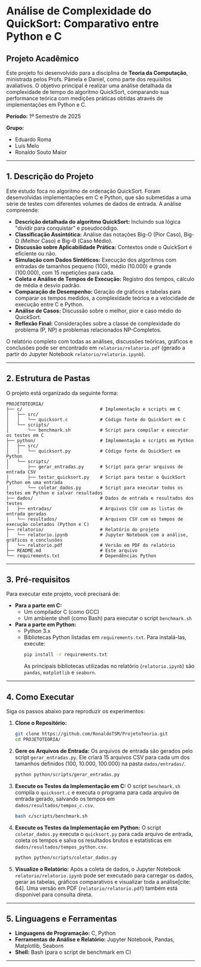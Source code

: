 # Análise de Complexidade do QuickSort: Comparativo entre Python e C

## Projeto Acadêmico

Este projeto foi desenvolvido para a disciplina de **Teoria da Computação**, ministrada pelos Profs. Pâmela e Daniel, como parte dos requisitos avaliativos. O objetivo principal é realizar uma análise detalhada da complexidade de tempo do algoritmo QuickSort, comparando sua performance teórica com medições práticas obtidas através de implementações em Python e C.

**Período:** 1º Semestre de 2025

**Grupo:**
* Eduardo Roma
* Luís Melo
* Ronaldo Souto Maior

---

## 1. Descrição do Projeto

Este estudo foca no algoritmo de ordenação QuickSort. Foram desenvolvidas implementações em C e Python, que são submetidas a uma série de testes com diferentes volumes de dados de entrada. A análise compreende:

* **Descrição detalhada do algoritmo QuickSort:** Incluindo sua lógica "dividir para conquistar" e pseudocódigo.
* **Classificação Assintótica:** Análise das notações Big-O (Pior Caso), Big-Ω (Melhor Caso) e Big-Θ (Caso Médio).
* **Discussão sobre Aplicabilidade Prática:** Contextos onde o QuickSort é eficiente ou não.
* **Simulação com Dados Sintéticos:** Execução dos algoritmos com entradas de tamanhos pequeno (100), médio (10.000) e grande (100.000), com 15 repetições para cada.
* **Coleta e Análise de Tempos de Execução:** Registro dos tempos, cálculo de média e desvio padrão.
* **Comparação de Desempenho:** Geração de gráficos e tabelas para comparar os tempos medidos, a complexidade teórica e a velocidade de execução entre C e Python.
* **Análise de Casos:** Discussão sobre o melhor, pior e caso médio do QuickSort.
* **Reflexão Final:** Considerações sobre a classe de complexidade do problema (P, NP) e problemas relacionados NP-Completos.

O relatório completo com todas as análises, discussões teóricas, gráficos e conclusões pode ser encontrado em `relatorio/relatorio.pdf` (gerado a partir do Jupyter Notebook `relatorio/relatorio.ipynb`).

---

## 2. Estrutura de Pastas

O projeto está organizado da seguinte forma:

```text
PROJETOTEORIA/
├── c/                             # Implementação e scripts em C
│   ├── src/
│   │   └── quicksort.c            # Código fonte do QuickSort em C
│   └── scripts/
│       └── benchmark.sh           # Script para compilar e executar os testes em C
├── python/                        # Implementação e scripts em Python
│   ├── src/
│   │   └── quicksort.py           # Código fonte do QuickSort em Python
│   └── scripts/
│       ├── gerar_entradas.py      # Script para gerar arquivos de entrada CSV
│       ├── testar_quicksort.py    # Script para testar o QuickSort Python em uma entrada
│       └── coletar_dados.py       # Script para executar todos os testes em Python e salvar resultados
├── dados/                         # Dados de entrada e resultados dos testes
│   ├── entradas/                  # Arquivos CSV com as listas de entrada geradas
│   └── resultados/                # Arquivos CSV com os tempos de execução coletados (Python e C)
├── relatorio/                     # Relatório do projeto
│   └── relatorio.ipynb            # Jupyter Notebook com a análise, gráficos e conclusões
│   └── relatorio.pdf              # Versão em PDF do relatório
├── README.md                      # Este arquivo
└── requirements.txt               # Dependências Python 
```
---

## 3. Pré-requisitos

Para executar este projeto, você precisará de:

* **Para a parte em C:**
    * Um compilador C (como GCC)
    * Um ambiente shell (como Bash) para executar o script `benchmark.sh`
* **Para a parte em Python:**
    * Python 3.x
    * Bibliotecas Python listadas em `requirements.txt`. Para instalá-las, execute:
        ```bash
        pip install -r requirements.txt
        ```
        As principais bibliotecas utilizadas no relatório (`relatorio.ipynb`) são `pandas`, `matplotlib` e `seaborn`.

---

## 4. Como Executar

Siga os passos abaixo para reproduzir os experimentos:

1.  **Clone o Repositório:**
    ```bash
    git clone https://github.com/RonaldoTSM/ProjetoTeoria.git
    cd PROJETOTEORIA/
    ```

2.  **Gere os Arquivos de Entrada:**
    Os arquivos de entrada são gerados pelo script `gerar_entradas.py`. Ele criará 15 arquivos CSV para cada um dos tamanhos definidos (100, 10.000, 100.000) na pasta `dados/entradas/`.
    ```bash
    python python/scripts/gerar_entradas.py
    ```

3.  **Execute os Testes da Implementação em C:**
    O script `benchmark.sh` compila o `quicksort.c` e executa o programa para cada arquivo de entrada gerado, salvando os tempos em `dados/resultados/tempos_c.csv`.
    ```bash
    bash c/scripts/benchmark.sh
    ```

4.  **Execute os Testes da Implementação em Python:**
    O script `coletar_dados.py` executa o `quicksort.py` para cada arquivo de entrada, coleta os tempos e salva os resultados brutos e estatísticas em `dados/resultados/tempos_python.csv`.
    ```bash
    python python/scripts/coletar_dados.py
    ```

5.  **Visualize o Relatório:**
    Após a coleta de dados, o Jupyter Notebook `relatorio/relatorio.ipynb` pode ser executado para carregar os dados, gerar as tabelas, gráficos comparativos e visualizar toda a análise[cite: 64]. Uma versão em PDF (`relatorio/relatorio.pdf`) também está disponível para consulta direta.

---

## 5. Linguagens e Ferramentas

* **Linguagens de Programação:** C, Python
* **Ferramentas de Análise e Relatório:** Jupyter Notebook, Pandas, Matplotlib, Seaborn
* **Shell:** Bash (para o script de benchmark em C)

---